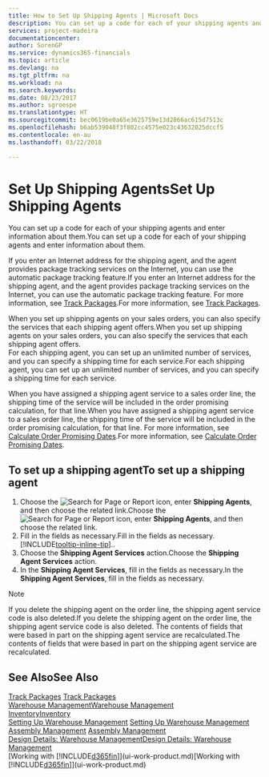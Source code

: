 ```yaml
---
title: How to Set Up Shipping Agents | Microsoft Docs
description: You can set up a code for each of your shipping agents and enter information about them.
services: project-madeira
documentationcenter: 
author: SorenGP
ms.service: dynamics365-financials
ms.topic: article
ms.devlang: na
ms.tgt_pltfrm: na
ms.workload: na
ms.search.keywords: 
ms.date: 08/23/2017
ms.author: sgroespe
ms.translationtype: HT
ms.sourcegitcommit: bec0619be0a65e3625759e13d2866ac615d7513c
ms.openlocfilehash: b6ab539048f3f802cc4575e023c43632025dccf5
ms.contentlocale: en-au
ms.lasthandoff: 03/22/2018

---
```

# <a name="set-up-shipping-agents"></a><span data-ttu-id="4c0ae-103">Set Up Shipping Agents</span><span class="sxs-lookup"><span data-stu-id="4c0ae-103">Set Up Shipping Agents</span></span>
<span data-ttu-id="4c0ae-104">You can set up a code for each of your shipping agents and enter information about them.</span><span class="sxs-lookup"><span data-stu-id="4c0ae-104">You can set up a code for each of your shipping agents and enter information about them.</span></span>  

<span data-ttu-id="4c0ae-105">If you enter an Internet address for the shipping agent, and the agent provides package tracking services on the Internet, you can use the automatic package tracking feature.</span><span class="sxs-lookup"><span data-stu-id="4c0ae-105">If you enter an Internet address for the shipping agent, and the agent provides package tracking services on the Internet, you can use the automatic package tracking feature.</span></span> <span data-ttu-id="4c0ae-106">For more information, see [Track Packages](sales-how-track-packages.md).</span><span class="sxs-lookup"><span data-stu-id="4c0ae-106">For more information, see [Track Packages](sales-how-track-packages.md).</span></span>

<span data-ttu-id="4c0ae-107">When you set up shipping agents on your sales orders, you can also specify the services that each shipping agent offers.</span><span class="sxs-lookup"><span data-stu-id="4c0ae-107">When you set up shipping agents on your sales orders, you can also specify the services that each shipping agent offers.</span></span>  
<span data-ttu-id="4c0ae-108">For each shipping agent, you can set up an unlimited number of services, and you can specify a shipping time for each service.</span><span class="sxs-lookup"><span data-stu-id="4c0ae-108">For each shipping agent, you can set up an unlimited number of services, and you can specify a shipping time for each service.</span></span>  

<span data-ttu-id="4c0ae-109">When you have assigned a shipping agent service to a sales order line, the shipping time of the service will be included in the order promising calculation, for that line.</span><span class="sxs-lookup"><span data-stu-id="4c0ae-109">When you have assigned a shipping agent service to a sales order line, the shipping time of the service will be included in the order promising calculation, for that line.</span></span> <span data-ttu-id="4c0ae-110">For more information, see [Calculate Order Promising Dates](sales-how-to-calculate-order-promising-dates.md).</span><span class="sxs-lookup"><span data-stu-id="4c0ae-110">For more information, see [Calculate Order Promising Dates](sales-how-to-calculate-order-promising-dates.md).</span></span>

## <a name="to-set-up-a-shipping-agent"></a><span data-ttu-id="4c0ae-111">To set up a shipping agent</span><span class="sxs-lookup"><span data-stu-id="4c0ae-111">To set up a shipping agent</span></span>  
1.  <span data-ttu-id="4c0ae-112">Choose the ![Search for Page or Report](media/ui-search/search_small.png "Search for Page or Report icon") icon, enter **Shipping Agents**, and then choose the related link.</span><span class="sxs-lookup"><span data-stu-id="4c0ae-112">Choose the ![Search for Page or Report](media/ui-search/search_small.png "Search for Page or Report icon") icon, enter **Shipping Agents**, and then choose the related link.</span></span>  
2.  <span data-ttu-id="4c0ae-113">Fill in the fields as necessary.</span><span class="sxs-lookup"><span data-stu-id="4c0ae-113">Fill in the fields as necessary.</span></span> [!INCLUDE[tooltip-inline-tip](includes/tooltip-inline-tip_md.md)]<span data-ttu-id="4c0ae-114">.</span><span class="sxs-lookup"><span data-stu-id="4c0ae-114">.</span></span>  
3.  <span data-ttu-id="4c0ae-115">Choose the **Shipping Agent Services** action.</span><span class="sxs-lookup"><span data-stu-id="4c0ae-115">Choose the **Shipping Agent Services** action.</span></span>
4. <span data-ttu-id="4c0ae-116">In the **Shipping Agent Services**, fill in the fields as necessary.</span><span class="sxs-lookup"><span data-stu-id="4c0ae-116">In the **Shipping Agent Services**, fill in the fields as necessary.</span></span>

> [!NOTE]  
>  <span data-ttu-id="4c0ae-117">If you delete the shipping agent on the order line, the shipping agent service code is also deleted.</span><span class="sxs-lookup"><span data-stu-id="4c0ae-117">If you delete the shipping agent on the order line, the shipping agent service code is also deleted.</span></span> <span data-ttu-id="4c0ae-118">The contents of fields that were based in part on the shipping agent service are recalculated.</span><span class="sxs-lookup"><span data-stu-id="4c0ae-118">The contents of fields that were based in part on the shipping agent service are recalculated.</span></span>  

## <a name="see-also"></a><span data-ttu-id="4c0ae-119">See Also</span><span class="sxs-lookup"><span data-stu-id="4c0ae-119">See Also</span></span>
<span data-ttu-id="4c0ae-120">[Track Packages](sales-how-track-packages.md)  </span><span class="sxs-lookup"><span data-stu-id="4c0ae-120">[Track Packages](sales-how-track-packages.md)  </span></span>  
[<span data-ttu-id="4c0ae-121">Warehouse Management</span><span class="sxs-lookup"><span data-stu-id="4c0ae-121">Warehouse Management</span></span>](warehouse-manage-warehouse.md)  
[<span data-ttu-id="4c0ae-122">Inventory</span><span class="sxs-lookup"><span data-stu-id="4c0ae-122">Inventory</span></span>](inventory-manage-inventory.md)  
<span data-ttu-id="4c0ae-123">[Setting Up Warehouse Management](warehouse-setup-warehouse.md)   </span><span class="sxs-lookup"><span data-stu-id="4c0ae-123">[Setting Up Warehouse Management](warehouse-setup-warehouse.md)   </span></span>  
<span data-ttu-id="4c0ae-124">[Assembly Management](assembly-assemble-items.md)  </span><span class="sxs-lookup"><span data-stu-id="4c0ae-124">[Assembly Management](assembly-assemble-items.md)  </span></span>  
[<span data-ttu-id="4c0ae-125">Design Details: Warehouse Management</span><span class="sxs-lookup"><span data-stu-id="4c0ae-125">Design Details: Warehouse Management</span></span>](design-details-warehouse-management.md)  
<span data-ttu-id="4c0ae-126">[Working with [!INCLUDE[d365fin](includes/d365fin_md.md)]](ui-work-product.md)</span><span class="sxs-lookup"><span data-stu-id="4c0ae-126">[Working with [!INCLUDE[d365fin](includes/d365fin_md.md)]](ui-work-product.md)</span></span>  

